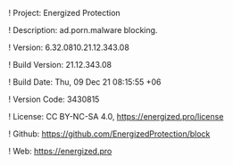 ! Project: Energized Protection

! Description: ad.porn.malware blocking.

! Version: 6.32.0810.21.12.343.08

! Build Version: 21.12.343.08

! Build Date: Thu, 09 Dec 21 08:15:55 +06

! Version Code: 3430815

! License: CC BY-NC-SA 4.0, https://energized.pro/license

! Github: https://github.com/EnergizedProtection/block

! Web: https://energized.pro
